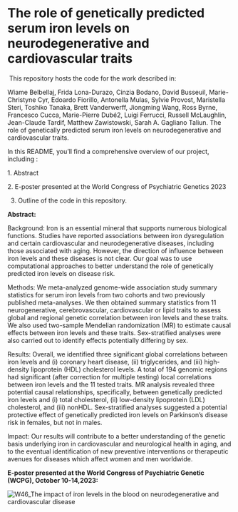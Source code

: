 # **The role of genetically predicted serum iron levels on neurodegenerative and ‎‎cardiovascular traits  ‎**  

‎
This repository hosts the code for the work described in:

Wiame Belbellaj, Frida Lona-Durazo, Cinzia Bodano, David Busseuil, Marie-Christyne Cyr, Edoardo Fiorillo, Antonella Mulas, Sylvie Provost, Maristella Steri, Toshiko Tanaka, Brett Vanderwerff, Jiongming Wang, Ross Byrne, Francesco Cucca, Marie-Pierre Dubé2, Luigi Ferrucci, Russell McLaughlin, Jean-Claude Tardif, Matthew Zawistowski, Sarah A. Gagliano Taliun. The role of genetically predicted serum iron levels on neurodegenerative and cardiovascular traits. 


In this README, you’ll find a comprehensive overview of our project, including :‎  

‎1. Abstract

‎2. E-poster presented at the World Congress of Psychiatric Genetics 2023  

3. Outline of the code in this repository.‎  


  

‎**Abstract:‎‎**  

Background: Iron is an essential mineral that supports numerous biological functions. Studies have reported associations between iron dysregulation and certain cardiovascular and neurodegenerative diseases, including those associated with aging. However, the direction of influence between iron levels and these diseases is not clear. Our goal was to use computational approaches to better understand the role of genetically predicted iron levels on disease risk. 

Methods: We meta-analyzed genome-wide association study summary statistics for serum iron levels from two cohorts and two previously published meta-analyses. We then obtained summary statistics from 11 neurogenerative, cerebrovascular, cardiovascular or lipid traits to assess global and regional genetic correlation between iron levels and these traits. We also used two-sample Mendelian randomization (MR) to estimate causal effects between iron levels and these traits. Sex-stratified analyses were also carried out to identify effects potentially differing by sex.

Results: Overall, we identified three significant global correlations between iron levels and (i) coronary heart disease, (ii) triglycerides, and (iii) high-density lipoprotein (HDL) cholesterol levels. A total of 194 genomic regions had significant (after correction for multiple testing) local correlations between iron levels and the 11 tested traits. MR analysis revealed three potential causal relationships, specifically, between genetically predicted iron levels and (i) total cholesterol, (ii) low-density lipoprotein (LDL) cholesterol, and (iii) nonHDL. Sex-stratified analyses suggested a potential protective effect of genetically predicted iron levels on Parkinson’s disease risk in females, but not in males.

Impact: Our results will contribute to a better understanding of the genetic basis underlying iron in cardiovascular and neurological health in aging, and to the eventual identification of new preventive interventions or therapeutic avenues for diseases which affect women and men worldwide.



‎**E-poster presented at the World Congress of Psychiatric Genetic (WCPG), October 10-‎‎‎14,2023:‎‎**

![W46_The impact of iron levels in the blood on neurodegenerative and cardiovascular disease](https://github.com/GaglianoTaliun-Lab/iron_cardio-neuro/assets/69006363/7d0b58ad-1e2a-44e3-b578-9e415f7cab11)‎
